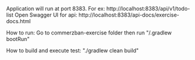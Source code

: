 Application will run at port 8383. For ex: http://localhost:8383/api/v1/todo-list
Open Swagger UI for api: http://localhost:8383/api-docs/exercise-docs.html

How to run:
Go to commerzban-exercise folder then run "/.gradlew bootRun"

How to build and execute test:
"./gradlew clean build"

